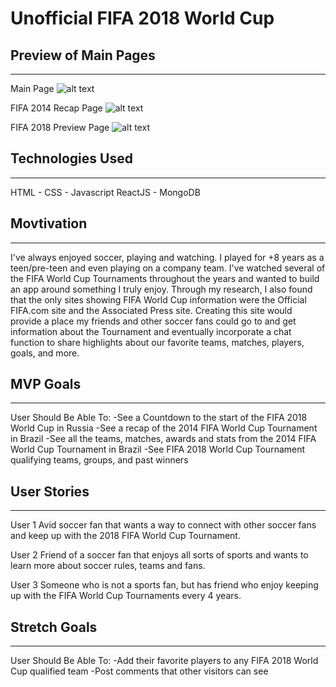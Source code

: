 # Unofficial FIFA 2018 World Cup

## Preview of Main Pages
---
Main Page
![alt text](https://i.imgur.com/MNldUsZ.png)

FIFA 2014 Recap Page
![alt text](https://i.imgur.com/F7V2UkR.png)

FIFA 2018 Preview Page
![alt text](https://i.imgur.com/Rcuc1kE.png)
## Technologies Used
---
HTML - CSS - Javascript
ReactJS - MongoDB

## Movtivation
---
I've always enjoyed soccer, playing and watching. I played for +8 years as a teen/pre-teen and even playing on a company team. I've watched several of the FIFA World Cup Tournaments throughout the years and wanted to build an app around something I truly enjoy. Through my research, I also found that the only sites showing FIFA World Cup information were the Official FIFA.com site and the Associated Press site. Creating this site would provide a place my friends and other soccer fans could go to and get information about the Tournament and eventually incorporate a chat function to share highlights about our favorite teams, matches, players, goals, and more.

## MVP Goals
---
User Should Be Able To:
-See a Countdown to the start of the FIFA 2018 World Cup in Russia
-See a recap of the 2014 FIFA World Cup Tournament in Brazil
-See all the teams, matches, awards and stats from the 2014 FIFA World Cup Tournament in Brazil
-See FIFA 2018 World Cup Tournament qualifying teams, groups, and past winners

## User Stories
---
User 1
Avid soccer fan that wants a way to connect with other soccer fans and keep up with the 2018 FIFA World Cup Tournament.

User 2
Friend of a soccer fan that enjoys all sorts of sports and wants to learn more about soccer rules, teams and fans.

User 3
Someone who is not a sports fan, but has friend who enjoy keeping up with the FIFA World Cup Tournaments every 4 years.

## Stretch Goals
---
User Should Be Able To:
-Add their favorite players to any FIFA 2018 World Cup qualified team
-Post comments that other visitors can see
